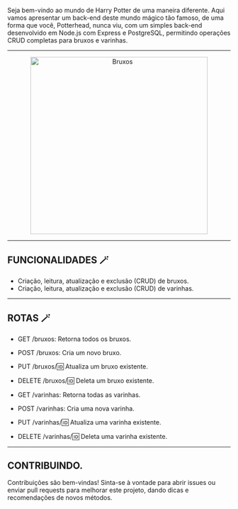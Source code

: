 Seja bem-vindo ao mundo de Harry Potter de uma maneira diferente. Aqui vamos apresentar um back-end deste mundo mágico tão famoso, de uma forma que você, Potterhead, nunca viu, com um simples back-end desenvolvido em Node.js com Express e PostgreSQL, permitindo operações CRUD completas para bruxos e varinhas.
____________________________________________________________________________________________________

<div style="text-align: center;">
    <img src="https://difundo.com/wp-content/uploads/2024/04/harry_potter.jpg" alt="Bruxos" height:"200" width="400">
</div>

 ____________________________________________________________________________________________________



## FUNCIONALIDADES 🪄

- Criação, leitura, atualização e exclusão (CRUD) de bruxos.
- Criação, leitura, atualização e exclusão (CRUD) de varinhas.
 ____________________________________________________________________________________________________

## ROTAS 🪄
- GET /bruxos: Retorna todos os bruxos.

- POST /bruxos: Cria um novo bruxo.

- PUT /bruxos/:id: Atualiza um bruxo existente.

- DELETE /bruxos/:id: Deleta um bruxo existente.

- GET /varinhas: Retorna todas as varinhas.

- POST /varinhas: Cria uma nova varinha.

- PUT /varinhas/:id: Atualiza uma varinha existente.

- DELETE /varinhas/:id: Deleta uma varinha existente.
 ____________________________________________________________________________________________________

## CONTRIBUINDO.
Contribuições são bem-vindas! Sinta-se à vontade para abrir issues ou enviar pull requests para melhorar este projeto, dando dicas e recomendações de novos métodos.

